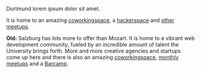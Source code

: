 Dortmund lorem ipsum dolor sit amet.

It is home to an amazing [coworkingspace](http://www.heimatdesign.de/coworking/), a [hackerspace](http://www.chaostreff-dortmund.de/) and [other meetups](http://wiki.freifunk.net/Dortmund).

**Old:**
Salzburg has lots more to offer than Mozart. It is home to a vibrant web development community, fueled by an incredible amount of talent the University brings forth. More and more creative agencies and startups come up here and there is also an amazing [coworkingspace](http://coworkingsalzburg.com/), [monthly meetups](http://www.meetup.com/salzburgwebdev/) and a [Barcamp](https://barcamp-sbg.at/).
